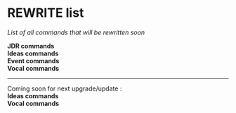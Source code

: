 # REWRITE list
*List of all commands that will be rewritten soon*

**JDR commands**  
**Ideas commands**  
**Event commands**  
**Vocal commands**  

----
Coming soon for next upgrade/update :  
**Ideas commands**  
**Vocal commands**
